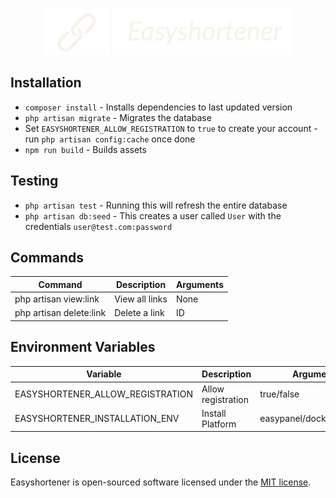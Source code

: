 <p align="center">
<img width="auto" height="75" src="public/easyshortenerlogo.png" alt="easyshortener logo">
</a></p>

<!--
<p align="center">
<a href="https://github.com/laravel/framework/actions"><img src="https://github.com/laravel/framework/workflows/tests/badge.svg" alt="Build Status"></a>
<a href="https://packagist.org/packages/laravel/framework"><img src="https://img.shields.io/packagist/dt/laravel/framework" alt="Total Downloads"></a>
<a href="https://packagist.org/packages/laravel/framework"><img src="https://img.shields.io/packagist/v/laravel/framework" alt="Latest Stable Version"></a>
<a href="https://packagist.org/packages/laravel/framework"><img src="https://img.shields.io/packagist/l/laravel/framework" alt="License"></a>
</p>
-->

## Installation

- `composer install` - Installs dependencies to last updated version
- `php artisan migrate` - Migrates the database
- Set `EASYSHORTENER_ALLOW_REGISTRATION` to `true` to create your account - run `php artisan config:cache` once done
- `npm run build` - Builds assets

## Testing

- `php artisan test` - Running this will refresh the entire database
- `php artisan db:seed` - This creates a user called `User` with the credentials `user@test.com:password`

## Commands

| Command                 | Description    | Arguments |
| ----------------------- | -------------- | --------- |
| php artisan view:link   | View all links | None      |
| php artisan delete:link | Delete a link  | ID        |

 ## Environment Variables

| Variable                         | Description        | Arguments                |
| -------------------------------- | ------------------ | ------------------------ |
| EASYSHORTENER_ALLOW_REGISTRATION | Allow registration | true/false               |
| EASYSHORTENER_INSTALLATION_ENV   | Install Platform   | easypanel/docker/webhost |

## License

Easyshortener is open-sourced software licensed under the [MIT license](https://opensource.org/licenses/MIT).

